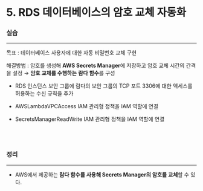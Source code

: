 # 5. RDS 데이터베이스의 암호 교체 자동화

### 실습

---

목표 : 데이터베이스 사용자에 대한 자동 비밀번호 교체 구현

해결방법 : 암호를 생성해 **AWS Secrets Manager**에 저장하고 암호 교체 시간의 간격을 설정 → **암호 교체를 수행하는** **람다 함수**를 구성

- RDS 인스턴스 보안 그룹에 람다의 보안 그룹의 TCP 포트 3306에 대한 액세스를 허용하는 수신 규칙을 추가

- AWSLambdaVPCAccess IAM 관리형 정책을 IAM 역할에 연결

- SecretsManagerReadWrite IAM 관리형 정책을 IAM 역할에 연결

<Br>
<br>

### 정리

---

- AWS에서 제공하는 **람다 함수를 사용해 Secrets Manager의 암호를 교체**할 수 있다.
